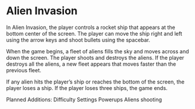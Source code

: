 # Alien Invasion
In Alien Invasion, the player controls a rocket ship that appears
at the bottom center of the screen. The player can move the ship
right and left using the arrow keys and shoot bullets using the
spacebar. 

When the game begins, a fleet of aliens fills the sky
and moves across and down the screen. The player shoots and
destroys the aliens. If the player destroys all the aliens, a new fleet
appears that moves faster than the previous fleet. 

If any alien hits
the player’s ship or reaches the bottom of the screen, the player
loses a ship. If the player loses three ships, the game ends.

Planned Additions:
Difficulty Settings
Powerups
Aliens shooting